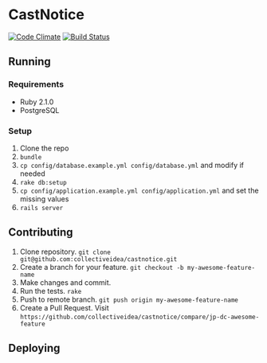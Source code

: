 # CastNotice

[![Code Climate](https://codeclimate.com/repos/52fe5b7c69568079cf00815e/badges/654c999e3c37d876d790/gpa.png)](https://codeclimate.com/repos/52fe5b7c69568079cf00815e/feed)
[![Build Status](https://magnum.travis-ci.com/collectiveidea/castnotice.png?token=f5vwtAyNvXmqqy3GsP2X&branch=master)](https://magnum.travis-ci.com/collectiveidea/castnotice)

## Running

### Requirements

* Ruby 2.1.0
* PostgreSQL

### Setup

1. Clone the repo
2. `bundle`
3. `cp config/database.example.yml config/database.yml` and modify if needed
4. `rake db:setup`
5. `cp config/application.example.yml config/application.yml` and set the missing values
6. `rails server`

## Contributing

1. Clone repository. `git clone git@github.com:collectiveidea/castnotice.git`
2. Create a branch for your feature. `git checkout -b my-awesome-feature-name`
3. Make changes and commit.
4. Run the tests. `rake`
5. Push to remote branch. `git push origin my-awesome-feature-name`
6. Create a Pull Request. Visit `https://github.com/collectiveidea/castnotice/compare/jp-dc-awesome-feature`

## Deploying
